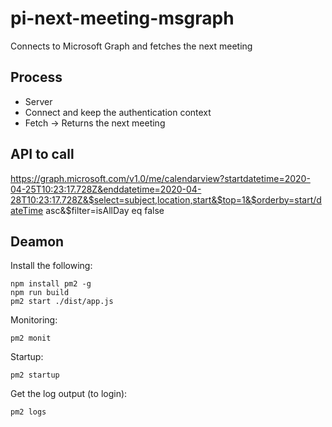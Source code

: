 # pi-next-meeting-msgraph

Connects to Microsoft Graph and fetches the next meeting

## Process

- Server
- Connect and keep the authentication context
- Fetch -> Returns the next meeting

## API to call

https://graph.microsoft.com/v1.0/me/calendarview?startdatetime=2020-04-25T10:23:17.728Z&enddatetime=2020-04-28T10:23:17.728Z&$select=subject,location,start&$top=1&$orderby=start/dateTime asc&$filter=isAllDay eq false


## Deamon

Install the following:

```
npm install pm2 -g
npm run build
pm2 start ./dist/app.js
```

Monitoring:

```
pm2 monit
```

Startup:

```
pm2 startup
```

Get the log output (to login):

```
pm2 logs
```

